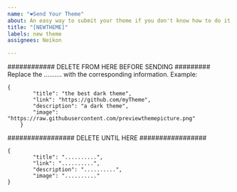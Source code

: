 ```yaml
---
name: "❤Send Your Theme"
about: An easy way to submit your theme if you don't know how to do it via pull request.
title: "[NEWTHEME]"
labels: new theme
assignees: Neikon

---
```


############ DELETE FROM HERE BEFORE SENDING #########
Replace the .......... with the corresponding information. Example:
```
{
		"title": "the best dark theme",
		"link": "https://github.com/myTheme",
		"description": "a dark theme",
		"image": "https://raw.githubusercontent.com/previewthemepicture.png"
	}
```
################# DELETE UNTIL HERE #################

```
{
		"title": "..........",
		"link": "..........",
		"description": "..........",
		"image": ".........."
}
```
